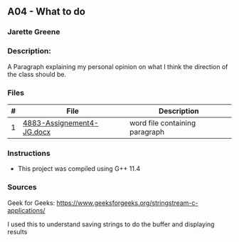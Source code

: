 ## A04 - What to do 
### Jarette Greene
### Description:

A Paragraph explaining my personal opinion on what I think the direction of the class should be.

### Files

|   #   | File                       | Description                                                |
| :---: | -------------------------- | ---------------------------------------------------------- |
|   1   | [4883-Assignement4-JG.docx](https://github.com/Jarette/4883-Prog-Tech/blob/main/Assignments/A04/4883-Assignement4-JG.docx)     |  word file containing paragraph

### Instructions

- This project was compiled using G++ 11.4

### Sources

Geek for Geeks: 
    https://www.geeksforgeeks.org/stringstream-c-applications/

I used this to understand saving strings to do the buffer and displaying results
